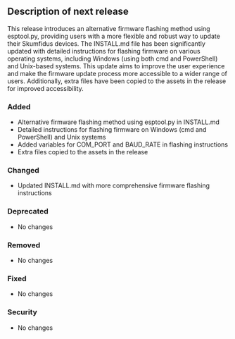 ## Description of next release

This release introduces an alternative firmware flashing method using esptool.py, providing users with a more flexible and robust way to update their Skumfidus devices. The INSTALL.md file has been significantly updated with detailed instructions for flashing firmware on various operating systems, including Windows (using both cmd and PowerShell) and Unix-based systems. This update aims to improve the user experience and make the firmware update process more accessible to a wider range of users. Additionally, extra files have been copied to the assets in the release for improved accessibility.

### Added
- Alternative firmware flashing method using esptool.py in INSTALL.md
- Detailed instructions for flashing firmware on Windows (cmd and PowerShell) and Unix systems
- Added variables for COM_PORT and BAUD_RATE in flashing instructions
- Extra files copied to the assets in the release

### Changed
- Updated INSTALL.md with more comprehensive firmware flashing instructions

### Deprecated
- No changes

### Removed
- No changes

### Fixed
- No changes

### Security
- No changes
